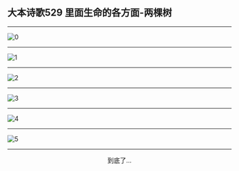 
## 大本诗歌529 里面生命的各方面-两棵树
        
<div id="aplayer0"></div>

---

<img alt="0" data-original="/data/d0529/0">

---

<img alt="1" data-original="/data/d0529/1">

---

<img alt="2" data-original="/data/d0529/2">

---

<img alt="3" data-original="/data/d0529/3">

---

<img alt="4" data-original="/data/d0529/4">

---

<img alt="5" data-original="/data/d0529/5">

---

<p style="text-align: center">到底了...</p>

<script src="/js/dist-view.js"></script>

<script>
MAIN.id = 'd0529';
        
const ap0 = new APlayer({
    container: document.getElementById('aplayer0'),
    volume: 1,
    loop: 'none',
    preload: 'none',
    audio: [{
        name: '大本诗歌529.mp3',
        artist: '大本诗歌',
        url: 'https://res.wx.qq.com/voice/getvoice?mediaid=MzI0NTk3MDM5M18yMjQ3NDk0MTgz',
        cover: '/favicon'
    }]
});
</script>
